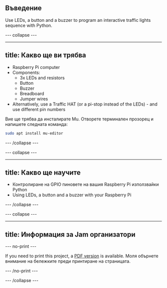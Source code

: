 ## Въведение

Use LEDs, a button and a buzzer to program an interactive traffic lights sequence with Python.

\--- collapse \---

* * *

## title: Какво ще ви трябва

- Raspberry Pi computer
- Components: 
  - 3x LEDs and resistors
  - Button
  - Buzzer
  - Breadboard
  - Jumper wires
- Alternatively, use a Traffic HAT (or a pi-stop instead of the LEDs) - and use different pin numbers

Вие ще трябва да инсталирате Mu. Отворете терминален прозорец и напишете следната команда:

```bash
sudo apt install mu-editor
```

\--- /collapse \---

\--- collapse \---

* * *

## title: Какво ще научите

- Контролиране на GPIO пиновете на вашия Raspberry Pi използвайки Python
- Using LEDs, a button and a buzzer with your Raspberry Pi

\--- /collapse \---

\--- collapse \---

* * *

## title: Информация за Jam организатори

\--- no-print \---

If you need to print this project, a [PDF version](https://github.com/raspberrypilearning/jam-worksheets/raw/master/pdf/Interactive-Traffic-Lights-Python.pdf) is available. Моля обърнете внимание на бележките преди принтиране на страницата.

\--- /no-print \---

\--- /collapse \---